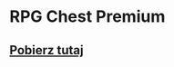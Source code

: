# RPG Chest Premium

## [Pobierz tutaj](https://www.spigotmc.org/resources/rpg-chest-premium-1-12-2-1-16-x-now-free.71939/update?update=324772)

